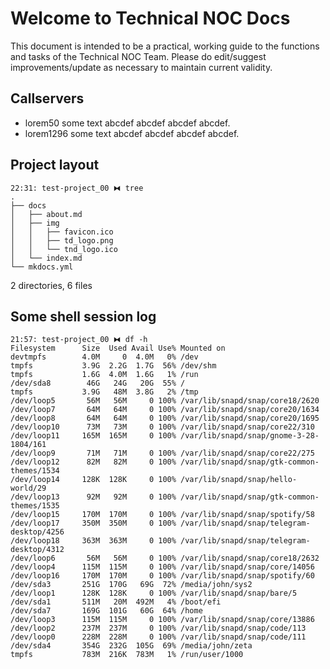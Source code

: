 # Welcome to Technical NOC Docs

This document is intended to be a practical, working guide to the functions and tasks of the Technical NOC Team.
Please do edit/suggest improvements/update as necessary to maintain current validity.

## Callservers

- lorem50  some text abcdef abcdef abcdef abcdef.
- lorem1296  some text abcdef abcdef abcdef abcdef.

## Project layout

    22:31: test-project_00 ⧓ tree
    .
    ├── docs
    │   ├── about.md
    │   ├── img
    │   │   ├── favicon.ico
    │   │   ├── td_logo.png
    │   │   └── tnd_logo.ico
    │   └── index.md
    └── mkdocs.yml

2 directories, 6 files


## Some shell session log

    21:57: test-project_00 ⧓ df -h
    Filesystem      Size  Used Avail Use% Mounted on
    devtmpfs        4.0M     0  4.0M   0% /dev
    tmpfs           3.9G  2.2G  1.7G  56% /dev/shm
    tmpfs           1.6G  4.0M  1.6G   1% /run
    /dev/sda8        46G   24G   20G  55% /
    tmpfs           3.9G   48M  3.8G   2% /tmp
    /dev/loop5       56M   56M     0 100% /var/lib/snapd/snap/core18/2620
    /dev/loop7       64M   64M     0 100% /var/lib/snapd/snap/core20/1634
    /dev/loop8       64M   64M     0 100% /var/lib/snapd/snap/core20/1695
    /dev/loop10      73M   73M     0 100% /var/lib/snapd/snap/core22/310
    /dev/loop11     165M  165M     0 100% /var/lib/snapd/snap/gnome-3-28-1804/161
    /dev/loop9       71M   71M     0 100% /var/lib/snapd/snap/core22/275
    /dev/loop12      82M   82M     0 100% /var/lib/snapd/snap/gtk-common-themes/1534
    /dev/loop14     128K  128K     0 100% /var/lib/snapd/snap/hello-world/29
    /dev/loop13      92M   92M     0 100% /var/lib/snapd/snap/gtk-common-themes/1535
    /dev/loop15     170M  170M     0 100% /var/lib/snapd/snap/spotify/58
    /dev/loop17     350M  350M     0 100% /var/lib/snapd/snap/telegram-desktop/4256
    /dev/loop18     363M  363M     0 100% /var/lib/snapd/snap/telegram-desktop/4312
    /dev/loop6       56M   56M     0 100% /var/lib/snapd/snap/core18/2632
    /dev/loop4      115M  115M     0 100% /var/lib/snapd/snap/core/14056
    /dev/loop16     170M  170M     0 100% /var/lib/snapd/snap/spotify/60
    /dev/sda3       251G  170G   69G  72% /media/john/sys2
    /dev/loop1      128K  128K     0 100% /var/lib/snapd/snap/bare/5
    /dev/sda1       511M   20M  492M   4% /boot/efi
    /dev/sda7       169G  101G   60G  64% /home
    /dev/loop3      115M  115M     0 100% /var/lib/snapd/snap/core/13886
    /dev/loop2      237M  237M     0 100% /var/lib/snapd/snap/code/113
    /dev/loop0      228M  228M     0 100% /var/lib/snapd/snap/code/111
    /dev/sda4       354G  232G  105G  69% /media/john/zeta
    tmpfs           783M  216K  783M   1% /run/user/1000

